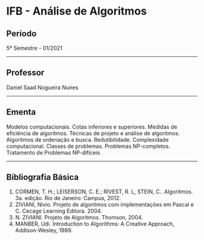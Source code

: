 # IFB - Análise de Algoritmos

## Período

5º Semestre - 01/2021

---

## Professor

Daniel Saad Nogueira Nunes

---


## Ementa

Modelos computacionais. Cotas inferiores e superiores. Medidas de eficiência de algoritmos. Técnicas de projeto e análise de algoritmos. Algoritmos de ordenação e busca. Redutibilidade. Complexidade computacional. Classes de problemas. Problemas NP-completos. Tratamento de Problemas NP-difíceis

---

## Bibliografia Básica

1. CORMEN, T. H.; LEISERSON, C. E.; RIVEST, R. L, STEIN, C.. Algoritmos. 3a. edição. Rio de Janeiro: Campus, 2012.
2. ZIVIANI, Nivio. Projeto de algoritmos com implementações em Pascal e C. Cecage Learning Editora. 2004.
3. N. ZIVIANI. Projeto de Algoritmos. Thomson, 2004.
4. MANBER, Udi. Introduction to Algorithms: A Creative Approach, Addison-Wesley, 1989.
